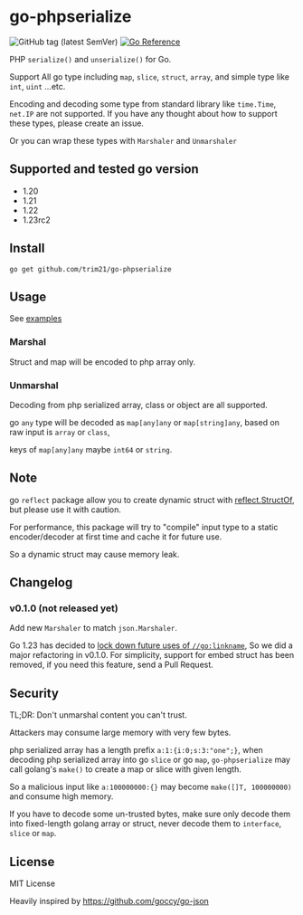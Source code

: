 # go-phpserialize

![GitHub tag (latest SemVer)](https://img.shields.io/github/v/tag/trim21/go-phpserialize?style=flat-square)
[![Go Reference](https://pkg.go.dev/badge/github.com/trim21/go-phpserialize#section-readme.svg)](https://pkg.go.dev/github.com/trim21/go-phpserialize#section-readme)

PHP `serialize()` and `unserialize()` for Go.

Support All go type including `map`, `slice`, `struct`, `array`, and simple type like `int`, `uint` ...etc.

Encoding and decoding some type from standard library like `time.Time`, `net.IP` are not supported.
If you have any thought about how to support these types, please create an issue.

Or you can wrap these types with `Marshaler` and `Unmarshaler`

## Supported and tested go version

- 1.20
- 1.21
- 1.22
- 1.23rc2

## Install

```console
go get github.com/trim21/go-phpserialize
```

## Usage

See [examples](./example_test.go)

### Marshal

Struct and map will be encoded to php array only.

### Unmarshal

Decoding from php serialized array, class or object are all supported.

go `any` type will be decoded as `map[any]any` or `map[string]any`, based on raw input is `array` or `class`,

keys of `map[any]any` maybe `int64` or `string`.

## Note

go `reflect` package allow you to create dynamic struct with [reflect.StructOf](https://pkg.go.dev/reflect#StructOf),
but please use it with caution.

For performance, this package will try to "compile" input type to a static encoder/decoder
at first time and cache it for future use.

So a dynamic struct may cause memory leak.

## Changelog

### v0.1.0 (not released yet)

Add new `Marshaler` to match `json.Marshaler`.

Go 1.23 has decided to [lock down future uses of `//go:linkname`](https://github.com/golang/go/issues/67401),
So we did a major refactoring in v0.1.0.
For simplicity, support for embed struct has been removed,
if you need this feature, send a Pull Request.

## Security

TL;DR: Don't unmarshal content you can't trust.

Attackers may consume large memory with very few bytes.

php serialized array has a length prefix `a:1:{i:0;s:3:"one";}`, when decoding php serialized array into go `slice` or
go `map`,
`go-phpserialize` may call golang's `make()` to create a map or slice with given length.

So a malicious input like `a:100000000:{}` may become `make([]T, 100000000)` and consume high memory.

If you have to decode some un-trusted bytes, make sure only decode them into fixed-length golang array or struct,
never decode them to `interface`, `slice` or `map`.

## License

MIT License

Heavily inspired by https://github.com/goccy/go-json
